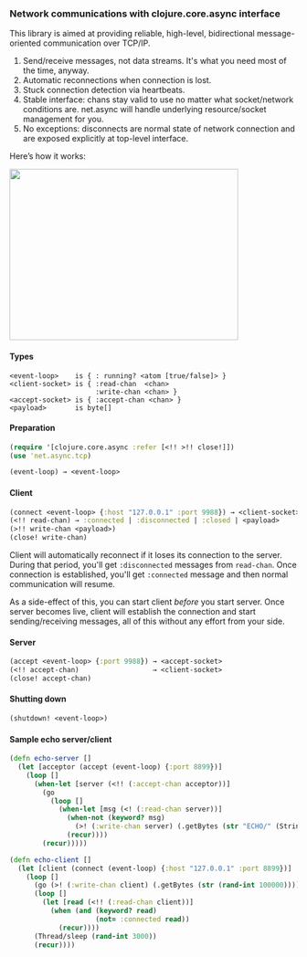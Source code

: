 ### Network communications with clojure.core.async interface

This library is aimed at providing reliable, high-level, bidirectional message-oriented communication over TCP/IP.

1. Send/receive messages, not data streams. It's what you need most of the time, anyway.
2. Automatic reconnections when connection is lost.
3. Stuck connection detection via heartbeats.
4. Stable interface: chans stay valid to use no matter what socket/network conditions are. net.async will handle underlying resource/socket management for you.
5. No exceptions: disconnects are normal state of network connection and are exposed explicitly at top-level interface.

Here’s how it works:

<img src="https://dl.dropboxusercontent.com/u/561580/lj/net.async.tcp_scheme.jpg" width=400 height=300/>

#### Types

    <event-loop>    is { : running? <atom [true/false]> }
    <client-socket> is { :read-chan  <chan>
                         :write-chan <chan> }
    <accept-socket> is { :accept-chan <chan> }
    <payload>       is byte[]

#### Preparation

```clojure
(require '[clojure.core.async :refer [<!! >!! close!]])
(use 'net.async.tcp)

(event-loop) → <event-loop>
```

#### Client

```clojure
(connect <event-loop> {:host "127.0.0.1" :port 9988}) → <client-socket>
(<!! read-chan) → :connected | :disconnected | :closed | <payload>
(>!! write-chan <payload>)
(close! write-chan)
```

Client will automatically reconnect if it loses its connection to the server. During that period, you'll get `:disconnected` messages from `read-chan`. Once connection is established, you'll get `:connected` message and then normal communication will resume.

As a side-effect of this, you can start client *before* you start server. Once server becomes live, client will establish the connection and start sending/receiving messages, all of this without any effort from your side.

#### Server

```clojure
(accept <event-loop> {:port 9988}) → <accept-socket>
(<!! accept-chan)                  → <client-socket>
(close! accept-chan)
```

#### Shutting down

```clojure
(shutdown! <event-loop>)
```

#### Sample echo server/client

```clojure
(defn echo-server []
  (let [acceptor (accept (event-loop) {:port 8899})]
    (loop []
      (when-let [server (<!! (:accept-chan acceptor))]
        (go
          (loop []
            (when-let [msg (<! (:read-chan server))]
              (when-not (keyword? msg)
                (>! (:write-chan server) (.getBytes (str "ECHO/" (String. msg)))))
              (recur))))
        (recur)))))

(defn echo-client []
  (let [client (connect (event-loop) {:host "127.0.0.1" :port 8899})]
    (loop []
      (go (>! (:write-chan client) (.getBytes (str (rand-int 100000)))))
      (loop []
        (let [read (<!! (:read-chan client))]
          (when (and (keyword? read)
                     (not= :connected read))
            (recur))))
      (Thread/sleep (rand-int 3000))
      (recur))))
```
